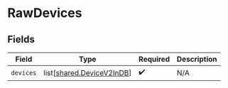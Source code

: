 # RawDevices


## Fields

| Field                                                                | Type                                                                 | Required                                                             | Description                                                          |
| -------------------------------------------------------------------- | -------------------------------------------------------------------- | -------------------------------------------------------------------- | -------------------------------------------------------------------- |
| `devices`                                                            | list[[shared.DeviceV2InDB](undefined/models/shared/devicev2indb.md)] | :heavy_check_mark:                                                   | N/A                                                                  |